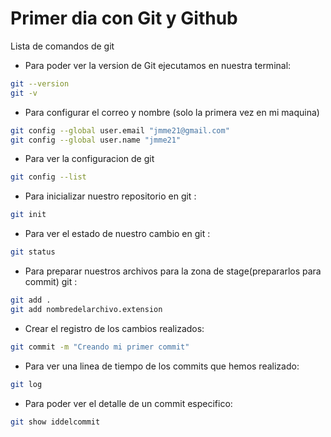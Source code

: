 # Primer dia con Git y Github 

Lista de comandos de git

* Para poder ver la version de Git ejecutamos en nuestra terminal:

```bash
git --version
git -v
```

* Para configurar el correo y nombre (solo la primera vez en mi maquina)

```bash
git config --global user.email "jmme21@gmail.com"
git config --global user.name "jmme21"
```

* Para ver la configuracion de git
```bash
git config --list
```

* Para inicializar nuestro repositorio en git :
```bash
git init

```
* Para ver el estado de nuestro cambio en git :
```bash
git status
```
* Para preparar nuestros archivos para la zona de stage(prepararlos para commit) git :
```bash
git add .
git add nombredelarchivo.extension
```

* Crear el registro de los cambios realizados:
```bash
git commit -m "Creando mi primer commit"

```
* Para ver una linea de tiempo de los commits que hemos realizado:
```bash
git log

```

* Para poder ver el detalle de un commit especifico:
```bash
git show iddelcommit

```